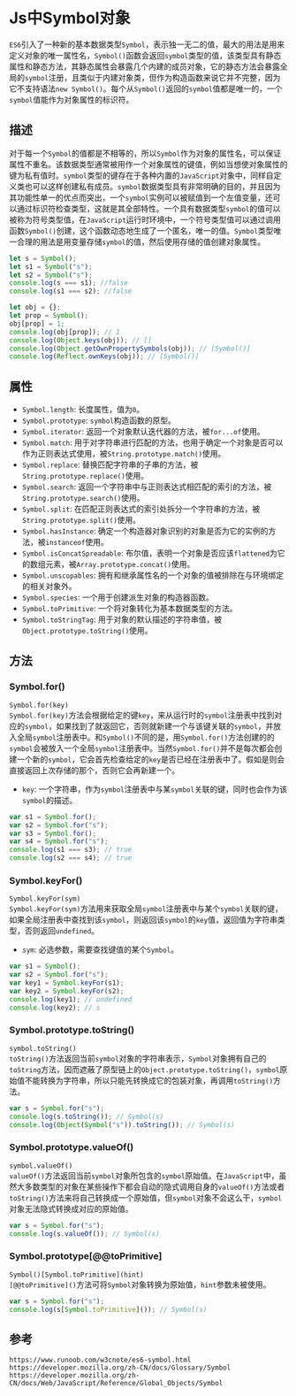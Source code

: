 # Js中Symbol对象
`ES6`引入了一种新的基本数据类型`Symbol`，表示独一无二的值，最大的用法是用来定义对象的唯一属性名，`Symbol()`函数会返回`symbol`类型的值，该类型具有静态属性和静态方法，其静态属性会暴露几个内建的成员对象，它的静态方法会暴露全局的`symbol`注册，且类似于内建对象类，但作为构造函数来说它并不完整，因为它不支持语法`new Symbol()`。每个从`Symbol()`返回的`symbol`值都是唯一的，一个`symbol`值能作为对象属性的标识符。

## 描述
对于每一个`Symbol`的值都是不相等的，所以`Symbol`作为对象的属性名，可以保证属性不重名。该数据类型通常被用作一个对象属性的键值，例如当想使对象属性的键为私有值时。`symbol`类型的键存在于各种内置的`JavaScript`对象中，同样自定义类也可以这样创建私有成员。`symbol`数据类型具有非常明确的目的，并且因为其功能性单一的优点而突出，一个`symbol`实例可以被赋值到一个左值变量，还可以通过标识符检查类型，这就是其全部特性。一个具有数据类型`symbol`的值可以被称为符号类型值，在`JavaScript`运行时环境中，一个符号类型值可以通过调用函数`Symbol()`创建，这个函数动态地生成了一个匿名，唯一的值。`Symbol`类型唯一合理的用法是用变量存储`symbol`的值，然后使用存储的值创建对象属性。

```javascript
let s = Symbol();
let s1 = Symbol("s");
let s2 = Symbol("s");
console.log(s === s1); //false
console.log(s1 === s2); //false

let obj = {};
let prop = Symbol();
obj[prop] = 1;
console.log(obj[prop]); // 1
console.log(Object.keys(obj)); // []
console.log(Object.getOwnPropertySymbols(obj)); // [Symbol()]
console.log(Reflect.ownKeys(obj)); // [Symbol()]
```

## 属性
* `Symbol.length`: 长度属性，值为`0`。
* `Symbol.prototype`: `symbol`构造函数的原型。
* `Symbol.iterator`: 返回一个对象默认迭代器的方法，被`for...of`使用。
* `Symbol.match`: 用于对字符串进行匹配的方法，也用于确定一个对象是否可以作为正则表达式使用，被`String.prototype.match()`使用。
* `Symbol.replace`: 替换匹配字符串的子串的方法，被`String.prototype.replace()`使用。
* `Symbol.search`: 返回一个字符串中与正则表达式相匹配的索引的方法，被`String.prototype.search()`使用。
* `Symbol.split`: 在匹配正则表达式的索引处拆分一个字符串的方法，被`String.prototype.split()`使用。
* `Symbol.hasInstance`: 确定一个构造器对象识别的对象是否为它的实例的方法，被`instanceof`使用。
* `Symbol.isConcatSpreadable`: 布尔值，表明一个对象是否应该`flattened`为它的数组元素，被`Array.prototype.concat()`使用。
* `Symbol.unscopables`: 拥有和继承属性名的一个对象的值被排除在与环境绑定的相关对象外。
* `Symbol.species`: 一个用于创建派生对象的构造器函数。
* `Symbol.toPrimitive`: 一个将对象转化为基本数据类型的方法。
* `Symbol.toStringTag`: 用于对象的默认描述的字符串值，被`Object.prototype.toString()`使用。

## 方法

### Symbol.for()
`Symbol.for(key)`  
`Symbol.for(key)`方法会根据给定的键`key`，来从运行时的`symbol`注册表中找到对应的`symbol`，如果找到了就返回它，否则就新建一个与该键关联的`symbol`，并放入全局`symbol`注册表中。和`Symbol()`不同的是，用`Symbol.for()`方法创建的的`symbol`会被放入一个全局`symbol`注册表中。当然`Symbol.for()`并不是每次都会创建一个新的`symbol`，它会首先检查给定的`key`是否已经在注册表中了。假如是则会直接返回上次存储的那个，否则它会再新建一个。
* `key`: 一个字符串，作为`symbol`注册表中与某`symbol`关联的键，同时也会作为该`symbol`的描述。

```javascript
var s1 = Symbol.for();
var s2 = Symbol.for("s");
var s3 = Symbol.for();
var s4 = Symbol.for("s");
console.log(s1 === s3); // true
console.log(s2 === s4); // true
```

### Symbol.keyFor()
`Symbol.keyFor(sym)`  
`Symbol.keyFor(sym)`方法用来获取全局`symbol`注册表中与某个`symbol`关联的键，如果全局注册表中查找到该`symbol`，则返回该`symbol`的`key`值，返回值为字符串类型，否则返回`undefined`。
* `sym`: 必选参数，需要查找键值的某个`Symbol`。 

```javascript
var s1 = Symbol();
var s2 = Symbol.for("s");
var key1 = Symbol.keyFor(s1);
var key2 = Symbol.keyFor(s2);
console.log(key1); // undefined
console.log(key2); // s
```

### Symbol.prototype.toString()
`symbol.toString()`  
`toString()`方法返回当前`symbol`对象的字符串表示，`Symbol`对象拥有自己的`toString`方法，因而遮蔽了原型链上的`Object.prototype.toString()`，`symbol`原始值不能转换为字符串，所以只能先转换成它的包装对象，再调用`toString()`方法。

```javascript
var s = Symbol.for("s");
console.log(s.toString()); // Symbol(s)
console.log(Object(Symbol("s")).toString()); // Symbol(s)
```

### Symbol.prototype.valueOf()
`symbol.valueOf()`  
`valueOf()`方法返回当前`symbol`对象所包含的`symbol`原始值。在`JavaScript`中，虽然大多数类型的对象在某些操作下都会自动的隐式调用自身的`valueOf()`方法或者`toString()`方法来将自己转换成一个原始值，但`symbol`对象不会这么干，`symbol`对象无法隐式转换成对应的原始值。

```javascript
var s = Symbol.for("s");
console.log(s.valueOf()); // Symbol(s)
```

### Symbol.prototype\[@@toPrimitive\]
`Symbol()[Symbol.toPrimitive](hint)`  
`[@@toPrimitive]()`方法可将`Symbol`对象转换为原始值，`hint`参数未被使用。


```javascript
var s = Symbol.for("s");
console.log(s[Symbol.toPrimitive]()); // Symbol(s)
```




## 参考

```
https://www.runoob.com/w3cnote/es6-symbol.html
https://developer.mozilla.org/zh-CN/docs/Glossary/Symbol
https://developer.mozilla.org/zh-CN/docs/Web/JavaScript/Reference/Global_Objects/Symbol
```
